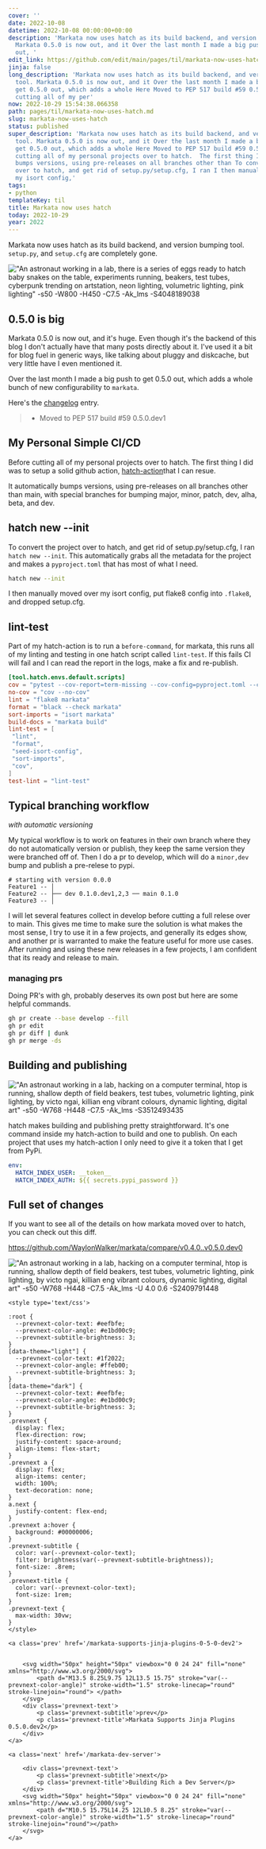 ```yaml
---
cover: ''
date: 2022-10-08
datetime: 2022-10-08 00:00:00+00:00
description: 'Markata now uses hatch as its build backend, and version bumping tool.
  Markata 0.5.0 is now out, and it Over the last month I made a big push to get 0.5.0
  out, '
edit_link: https://github.com/edit/main/pages/til/markata-now-uses-hatch.md
jinja: false
long_description: 'Markata now uses hatch as its build backend, and version bumping
  tool. Markata 0.5.0 is now out, and it Over the last month I made a big push to
  get 0.5.0 out, which adds a whole Here Moved to PEP 517 build #59 0.5.0.dev1 Before
  cutting all of my per'
now: 2022-10-29 15:54:38.066358
path: pages/til/markata-now-uses-hatch.md
slug: markata-now-uses-hatch
status: published
super_description: 'Markata now uses hatch as its build backend, and version bumping
  tool. Markata 0.5.0 is now out, and it Over the last month I made a big push to
  get 0.5.0 out, which adds a whole Here Moved to PEP 517 build #59 0.5.0.dev1 Before
  cutting all of my personal projects over to hatch.  The first thing I It automatically
  bumps versions, using pre-releases on all branches other than To convert the project
  over to hatch, and get rid of setup.py/setup.cfg, I ran I then manually moved over
  my isort config,'
tags:
- python
templateKey: til
title: Markata now uses hatch
today: 2022-10-29
year: 2022
---
```


Markata now uses hatch as its build backend, and version bumping tool.
`setup.py`, and `setup.cfg` are completely gone.

!["An astronaut working in a lab, there is a series of eggs ready to hatch baby snakes on the table, experiments running, beakers, test tubes, cyberpunk trending on artstation, neon lighting, volumetric lighting, pink lighting" -s50 -W800 -H450 -C7.5 -Ak_lms -S4048189038](https://stable-diffusion.waylonwalker.com/000136.4048189038.webp)

## 0.5.0 is big

Markata 0.5.0 is now out, and it's huge.  Even though it's the backend of this
blog I don't actually have that many posts directly about it.  I've used it a
bit for blog fuel in generic ways, like talking about pluggy and diskcache, but
very little have I even mentioned it.

Over the last month I made a big push to get 0.5.0 out, which adds a whole
bunch of new configurability to `markata`.

Here's the [changelog](https://markata.dev/changelog/) entry.

> * Moved to PEP 517 build #59 0.5.0.dev1

## My Personal Simple CI/CD

Before cutting all of my personal projects over to hatch.  The first thing I
did was to setup a solid github action,
[hatch-action](https://github.com/WaylonWalker/hatch-action)that I can resue.

It automatically bumps versions, using pre-releases on all branches other than
main, with special branches for bumping major, minor, patch, dev, alha, beta,
and dev.

## hatch new --init

To convert the project over to hatch, and get rid of setup.py/setup.cfg, I ran
`hatch new --init`.  This automatically grabs all the metadata for the project
and makes a `pyproject.toml` that has most of what I need.

``` bash
hatch new --init
```

I then manually moved over my isort config, put flake8 config into `.flake8`,
and dropped setup.cfg.

## lint-test

Part of my hatch-action is to run a `before-command`, for markata, this runs
all of my linting and testing in one hatch script called `lint-test`.  If this
fails CI will fail and I can read the report in the logs, make a fix and
re-publish.

``` toml
[tool.hatch.envs.default.scripts]
cov = "pytest --cov-report=term-missing --cov-config=pyproject.toml --cov=markata --cov=tests"
no-cov = "cov --no-cov"
lint = "flake8 markata"
format = "black --check markata"
sort-imports = "isort markata"
build-docs = "markata build"
lint-test = [
 "lint",
 "format",
 "seed-isort-config",
 "sort-imports",
 "cov",
]
test-lint = "lint-test"
```

## Typical branching workflow
_with automatic versioning_

My typical workflow is to work on features in their own branch where they do
not automatically version or publish, they keep the same version they were
branched off of.  Then I do a pr to develop, which will do a `minor,dev` bump
and publish a pre-relese to pypi.

``` text
# starting with version 0.0.0
Feature1 -- │
Feature2 -- ├── dev 0.1.0.dev1,2,3 ── main 0.1.0
Feature3 -- │
```

I will let several features collect in develop before cutting a full relese
over to main.  This gives me time to make sure the solution is what makes the
most sense, I try to use it in a few projects, and generally its edges show,
and another pr is warranted to make the feature useful for more use cases.
After running and using these new releases in a few projects, I am confident
that its ready and release to main.

### managing prs

Doing PR's with gh, probably deserves its own post but here are some helpful
commands.

``` bash
gh pr create --base develop --fill
gh pr edit
gh pr diff | dunk
gh pr merge -ds
```

## Building and publishing

!["An astronaut working in a lab, hacking on a computer terminal, htop is running, shallow depth of field beakers, test tubes, volumetric lighting, pink lighting, by victo ngai, killian eng vibrant colours, dynamic lighting, digital art" -s50 -W768 -H448 -C7.5 -Ak_lms -S3512493435](https://stable-diffusion.waylonwalker.com/000221.3512493435.webp)

hatch makes building and publishing pretty straightforward.  It's one command
inside my hatch-action to build and one to publish.  On each project that uses
my hatch-action I only need to give it a token that I get from PyPi.

``` yaml
env:
  HATCH_INDEX_USER: __token__
  HATCH_INDEX_AUTH: ${{ secrets.pypi_password }}
```

## Full set of changes

If you want to see all of the details on how markata moved over to hatch, you can check out this diff.

https://github.com/WaylonWalker/markata/compare/v0.4.0..v0.5.0.dev0

!["An astronaut working in a lab, hacking on a computer terminal, htop is running, shallow depth of field beakers, test tubes, volumetric lighting, pink lighting, by victo ngai, killian eng vibrant colours, dynamic lighting, digital art" -s50 -W768 -H448 -C7.5 -Ak_lms -U 4.0 0.6 -S2409791448 ](https://stable-diffusion.waylonwalker.com/000224.2409791448.webp)
<div class='prevnext'>

    <style type='text/css'>

    :root {
      --prevnext-color-text: #eefbfe;
      --prevnext-color-angle: #e1bd00c9;
      --prevnext-subtitle-brightness: 3;
    }
    [data-theme="light"] {
      --prevnext-color-text: #1f2022;
      --prevnext-color-angle: #ffeb00;
      --prevnext-subtitle-brightness: 3;
    }
    [data-theme="dark"] {
      --prevnext-color-text: #eefbfe;
      --prevnext-color-angle: #e1bd00c9;
      --prevnext-subtitle-brightness: 3;
    }
    .prevnext {
      display: flex;
      flex-direction: row;
      justify-content: space-around;
      align-items: flex-start;
    }
    .prevnext a {
      display: flex;
      align-items: center;
      width: 100%;
      text-decoration: none;
    }
    a.next {
      justify-content: flex-end;
    }
    .prevnext a:hover {
      background: #00000006;
    }
    .prevnext-subtitle {
      color: var(--prevnext-color-text);
      filter: brightness(var(--prevnext-subtitle-brightness));
      font-size: .8rem;
    }
    .prevnext-title {
      color: var(--prevnext-color-text);
      font-size: 1rem;
    }
    .prevnext-text {
      max-width: 30vw;
    }
    </style>
    
    <a class='prev' href='/markata-supports-jinja-plugins-0-5-0-dev2'>
    

        <svg width="50px" height="50px" viewbox="0 0 24 24" fill="none" xmlns="http://www.w3.org/2000/svg">
            <path d="M13.5 8.25L9.75 12L13.5 15.75" stroke="var(--prevnext-color-angle)" stroke-width="1.5" stroke-linecap="round" stroke-linejoin="round"> </path>
        </svg>
        <div class='prevnext-text'>
            <p class='prevnext-subtitle'>prev</p>
            <p class='prevnext-title'>Markata Supports Jinja Plugins 0.5.0.dev2</p>
        </div>
    </a>
    
    <a class='next' href='/markata-dev-server'>
    
        <div class='prevnext-text'>
            <p class='prevnext-subtitle'>next</p>
            <p class='prevnext-title'>Building Rich a Dev Server</p>
        </div>
        <svg width="50px" height="50px" viewbox="0 0 24 24" fill="none" xmlns="http://www.w3.org/2000/svg">
            <path d="M10.5 15.75L14.25 12L10.5 8.25" stroke="var(--prevnext-color-angle)" stroke-width="1.5" stroke-linecap="round" stroke-linejoin="round"></path>
        </svg>
    </a>
  </div>
